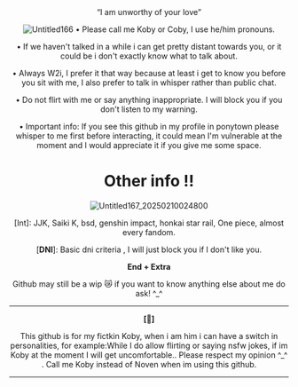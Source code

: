 

<div align='center'>“I am unworthy of your love”

  ![Untitled166](https://github.com/user-attachments/assets/97a8f1df-be0f-45e0-9d57-db655d7a2251)
• Please call me Koby or Coby, I use he/him pronouns.

• If we haven't talked in a while i can get pretty distant towards you, or it could be i don't exactly know what to talk about. 

• Always W2i, I prefer it that way because at least i get to know you before you sit with me, I also prefer to talk in whisper rather than public chat.

• Do not flirt with me or say anything inappropriate. I will block you if you don't listen to my warning.

• Important info: If you see this github in my profile in ponytown please whisper to me first before interacting, it could mean I'm vulnerable at the moment and I would appreciate it if you give me some space. 


# Other info !!

![Untitled167_20250210024800](https://github.com/user-attachments/assets/e85d1af2-aba1-40ee-a7b3-76df8e05b354)

[Int]: JJK, Saiki K, bsd, genshin impact, honkai star rail, One piece, almost every fandom. 

[**DNI**]: Basic dni criteria , I will just block you if I don't like you.

**End + Extra**

Github may still be a wip 😿 if you want to know anything else about me do ask! ^_^

-------------

**[🌸]**

This github is for my fictkin Koby, when i am him i can have a switch in personalities, for example:While I do allow flirting or saying nsfw jokes, if im Koby at the moment I will get uncomfortable.. Please respect my opinion ^_^ . Call me Koby instead of Noven when im using this github.

------
